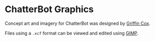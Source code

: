 # ChatterBot Graphics

Concept art and imagery for ChatterBot was designed by [Griffin Cox](https://github.com/griffincx).

Files using a `.xcf` format can be viewed and edited using [GIMP](https://www.gimp.org/).
